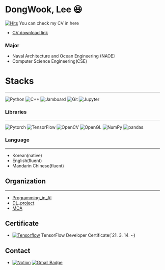 

# DongWook, Lee :laughing:
[![Hits](https://hits.seeyoufarm.com/api/count/incr/badge.svg?url=https%3A%2F%2Fgithub.com%2Fdwsmart32&count_bg=%234387CF&title_bg=%23555555&icon=github.svg&icon_color=%23FFFFFF&title=hits&edge_flat=false)](https://hits.seeyoufarm.com)
You can check my CV in here

 
 - [CV download link](https://www.notion.so/CV-6104319628ee4640af35cb08b955b488)
###  Major
- Naval Architecture and Ocean Engineering (NAOE)
- Computer Science Engineering(CSE)

# Stacks
---
<img alt="Python" src ="https://img.shields.io/badge/Python-3776AB.svg?&style=flat-square&logo=Python&logoColor=white"/> <img alt="C++" src ="https://img.shields.io/badge/C++-00599C.svg?&style=flat-square&logo=C++&logoColor=white"/> <img alt="Jamboard" src ="https://img.shields.io/badge/Jamboard-F37C20.svg?&style=flat-square&logo=Java&logoColor=white"/> <img alt="Git" src ="https://img.shields.io/badge/Git-F05032.svg?&style=flat-square&logo=Git&logoColor=white"/> <img alt="Jupyter" src ="https://img.shields.io/badge/Jupyter-F37626.svg?&style=flat-square&logo=Jupyter Lab&logoColor=white"/> 

### Libraries
---
<img alt="Pytorch" src ="https://img.shields.io/badge/Pytorch-EE4C2C.svg?&style=flat-square&logo=Pytorch&logoColor=white"/> <img alt="TensorFlow" src ="https://img.shields.io/badge/TensorFlow-FF6F00.svg?&style=flat-square&logo=TensorFlow&logoColor=white"/> <img alt="OpenCV" src ="https://img.shields.io/badge/OpenCV-5C3EE8.svg?&style=flat-square&logo=OpenCV&logoColor=white"/> <img alt="OpenGL" src ="https://img.shields.io/badge/OpenGL-5586A4.svg?&style=flat-square&logo=OpenGL&logoColor=white"/> <img alt="NumPy" src ="https://img.shields.io/badge/NumPy-013243.svg?&style=flat-square&logo=NumPy&logoColor=white"/> <img alt="pandas" src ="https://img.shields.io/badge/pandas-150458.svg?&style=flat-square&logo=pandas&logoColor=white"/>



### Language
---
- Korean(native)
- English(fluent)
- Mandarin Chinese(fluent)

## Organization
---
- [Programming_in_AI](https://github.com/orgs/Programming-in-AI/repositories)
- [DL_project](https://github.com/orgs/SNU-DL-Project/repositories)
- [MCA](https://github.com/MCA-Team2/MCA-Team2)




## Certificate
- [![Tensorflow](https://img.shields.io/badge/Tensorflow-FF6F00?style=flat-square&logo=TensorFlow&logoColor=white&link=https://www.credential.net/819da790-f525-4105-beea-4f0d1747354f?_ga=2.103109440.1910493313.1615820618-343386208.1615820618#gs.a5kwes)](https://www.credential.net/819da790-f525-4105-beea-4f0d1747354f?_ga=2.103109440.1910493313.1615820618-343386208.1615820618#gs.a5kwes) TensorFlow Developer Certificate(`21. 3. 14. ~)

## Contact
- [![Notion](https://img.shields.io/badge/Notion-%23000000.svg?style=flat-square&logo=notion&logoColor=white)](https://stump-marjoram-7b8.notion.site/DongWook_Lee-8344d27c97bf42359599154ec047bf6f)  [![Gmail Badge](https://img.shields.io/badge/Gmail-d14836?style=flat-square&logo=Gmail&logoColor=white&link=mailto:dwsmart32@snu.ac.kr)](mailto:dwsmart32@snu.ac.kr)   
 

